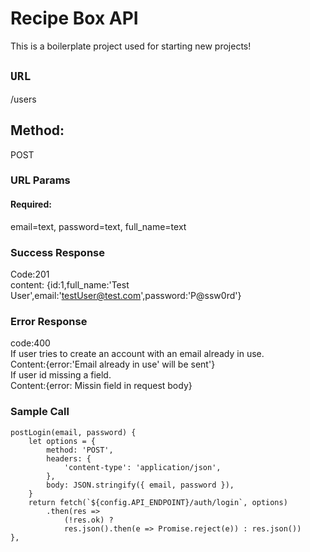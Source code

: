 # Recipe Box API

This is a boilerplate project used for starting new projects!

## `URL`
/users

## Method:
POST

### URL Params
#### Required:
 email=text, password=text, full_name=text

### Success Response
Code:201<br/>
content: {id:1,full_name:'Test User',email:'testUser@test.com',password:'P@ssw0rd'}

### Error Response
code:400<br/>
If user tries to create an account with an email already in use. <br/>Content:{error:'Email already in use' will be sent'}<br/>
If user id missing a field. <br/>Content:{error: Missin field in request body}

### Sample Call 
    postLogin(email, password) {
        let options = {
            method: 'POST',
            headers: {
                'content-type': 'application/json',
            },
            body: JSON.stringify({ email, password }),
        }
        return fetch(`${config.API_ENDPOINT}/auth/login`, options)
            .then(res =>
                (!res.ok) ?
                res.json().then(e => Promise.reject(e)) : res.json())
    },